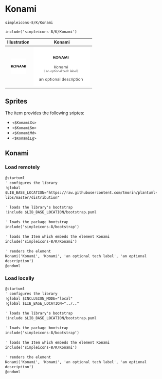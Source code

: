 # Konami


```text
simpleicons-8/K/Konami
```

```text
include('simpleicons-8/K/Konami')
```



| Illustration | Konami |
| :---: | :---: |
| ![illustration for Illustration](../../simpleicons-8/K/Konami.png) | ![illustration for Konami](../../simpleicons-8/K/Konami.Local.png) |



## Sprites
The item provides the following sriptes:

- `<$KonamiXs>`
- `<$KonamiSm>`
- `<$KonamiMd>`
- `<$KonamiLg>`





## Konami

### Load remotely
```plantuml
@startuml
' configures the library
!global $LIB_BASE_LOCATION="https://raw.githubusercontent.com/tmorin/plantuml-libs/master/distribution"

' loads the library's bootstrap
!include $LIB_BASE_LOCATION/bootstrap.puml

' loads the package bootstrap
include('simpleicons-8/bootstrap')

' loads the Item which embeds the element Konami
include('simpleicons-8/K/Konami')

' renders the element
Konami('Konami', 'Konami', 'an optional tech label', 'an optional description')
@enduml
```

### Load locally
```plantuml
@startuml
' configures the library
!global $INCLUSION_MODE="local"
!global $LIB_BASE_LOCATION="../.."

' loads the library's bootstrap
!include $LIB_BASE_LOCATION/bootstrap.puml

' loads the package bootstrap
include('simpleicons-8/bootstrap')

' loads the Item which embeds the element Konami
include('simpleicons-8/K/Konami')

' renders the element
Konami('Konami', 'Konami', 'an optional tech label', 'an optional description')
@enduml
```

